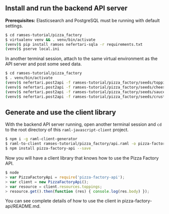 Install and run the backend API server
--------------------------------------

**Prerequisites:** Elasticsearch and PostgreSQL must be running with default settings.

```sh
$ cd ramses-tutorial/pizza_factory
$ virtualenv venv && . venv/bin/activate
(venv)$ pip install ramses nefertari-sqla -r requirements.txt
(venv)$ pserve local.ini
```

In another terminal session, attach to the same virtual environment as the API server and post some seed data.

```sh
$ cd ramses-tutorial/pizza_factory
$ . venv/bin/activate
(venv)$ nefertari.post2api -f ramses-tutorial/pizza_factory/seeds/toppings.json -u http://localhost:6543/api/toppings
(venv)$ nefertari.post2api -f ramses-tutorial/pizza_factory/seeds/cheeses.json -u http://localhost:6543/api/cheeses
(venv)$ nefertari.post2api -f ramses-tutorial/pizza_factory/seeds/sauces.json -u http://localhost:6543/api/sauces
(venv)$ nefertari.post2api -f ramses-tutorial/pizza_factory/seeds/crusts.json -u http://localhost:6543/api/crusts
```


Generate and use the client library
-----------------------------------

With the backend API server running, open another terminal session and `cd` to the root directory of this `raml-javascript-client` project.

```sh
$ npm i -g raml-client-generator
$ raml-to-client ramses-tutorial/pizza_factory/api.raml -o pizza-factory-api -l javascript
$ npm install pizza-factory-api --save
```

Now you will have a client library that knows how to use the Pizza Factory API.

```js
$ node
> var PizzaFactoryApi = require('pizza-factory-api');
> var client = new PizzaFactoryApi();
> var resource = client.resources.toppings;
> resource.get().then(function (res) { console.log(res.body) });
```

You can see complete details of how to use the client in pizza-factory-api/README.md.